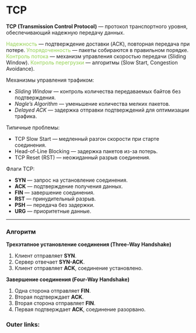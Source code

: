 
# TCP

**TCP (Transmission Control Protocol)** — протокол транспортного уровня, обеспечивающий надежную передачу данных.

<font color="#92d050">Надежность</font> — подтверждение доставки (ACK), повторная передача при потере.
<font color="#92d050">Упорядоченность</font> — пакеты собираются в правильном порядке.
<font color="#92d050">Контроль потока</font> — механизм управления скоростью передачи (Sliding Window).
<font color="#92d050">Контроль перегрузки</font> — алгоритмы (Slow Start, Congestion Avoidance).

Механизмы управления трафиком:
- *Sliding Window* — контроль количества передаваемых байтов без подтверждения.
- *Nagle’s Algorithm* — уменьшение количества мелких пакетов.
- *Delayed ACK* — задержка отправки подтверждений для оптимизации трафика.

Типичные проблемы:
- TCP Slow Start — медленный разгон скорости при старте соединения.
- Head-of-Line Blocking — задержка пакетов из-за потерь.
- TCP Reset (RST) — неожиданный разрыв соединения.

Флаги TCP:
- **SYN** — запрос на установление соединения.
- **ACK** — подтверждение получения данных.
- **FIN** — завершение соединения.
- **RST** — принудительный разрыв.
- **PSH** — передача без задержки.
- **URG** — приоритетные данные.
---
### Алгоритм

**Трехэтапное установление соединения (Three-Way Handshake)**
1. Клиент отправляет **SYN**.
2. Сервер отвечает **SYN-ACK**.
3. Клиент отправляет **ACK**, соединение установлено.

**Завершение соединения (Four-Way Handshake)**
1. Одна сторона отправляет **FIN**.
2. Вторая подтверждает **ACK**.
3. Вторая сторона отправляет **FIN**.
4. Первая подтверждает **ACK**, соединение разорвано.

### Outer links:

